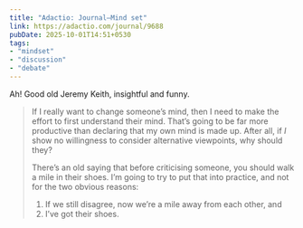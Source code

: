 ```yaml
---
title: "Adactio: Journal—Mind set"
link: https://adactio.com/journal/9688
pubDate: 2025-10-01T14:51+0530
tags:
- "mindset"
- "discussion"
- "debate"
---
```


Ah! Good old Jeremy Keith, insightful and funny.

> If I really want to change someone’s mind, then I need to make the effort to first understand their mind. That’s going to be far more productive than declaring that my own mind is made up. After all, if *I* show no willingness to consider alternative viewpoints, why should they?
>
> There’s an old saying that before criticising someone, you should walk a mile in their shoes. I’m going to try to put that into practice, and not for the two obvious reasons:
>
> 1. If we still disagree, now we’re a mile away from each other, and
> 1. I’ve got their shoes.
